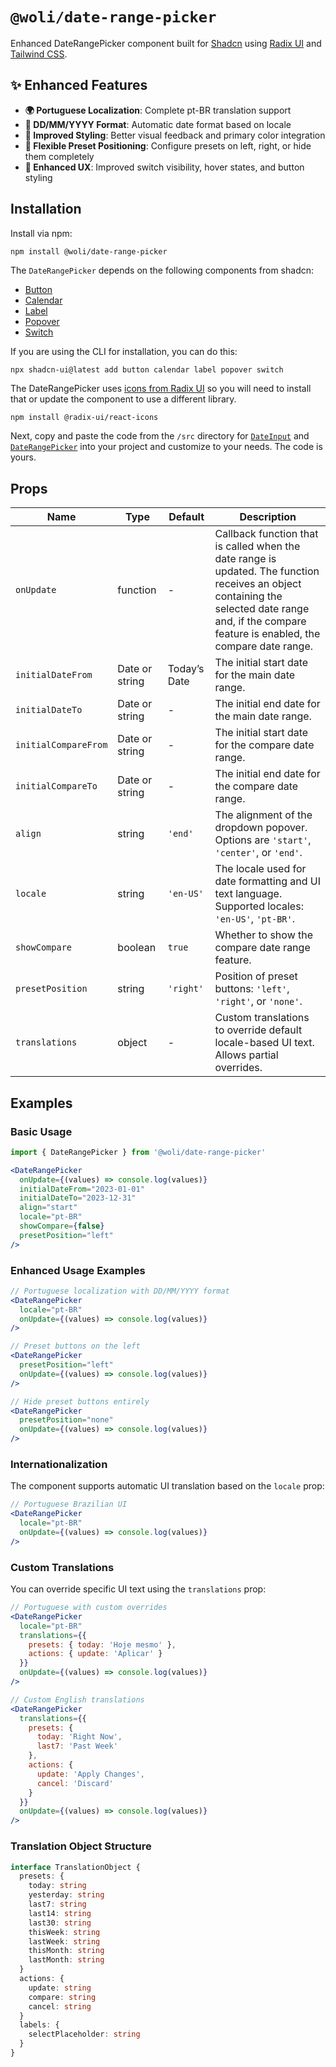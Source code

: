 # `@woli/date-range-picker` 

Enhanced DateRangePicker component built for [Shadcn](https://ui.shadcn.com/) using [Radix UI](https://www.radix-ui.com/) and [Tailwind CSS](https://tailwindcss.com/). 

## ✨ Enhanced Features

- **🌍 Portuguese Localization**: Complete pt-BR translation support
- **📅 DD/MM/YYYY Format**: Automatic date format based on locale
- **🎨 Improved Styling**: Better visual feedback and primary color integration
- **📍 Flexible Preset Positioning**: Configure presets on left, right, or hide them completely
- **🎯 Enhanced UX**: Improved switch visibility, hover states, and button styling

## Installation

Install via npm:

```bash
npm install @woli/date-range-picker
```

The `DateRangePicker` depends on the following components from shadcn:

- [Button](https://ui.shadcn.com/docs/components/button)
- [Calendar](https://ui.shadcn.com/docs/components/calendar)
- [Label](https://ui.shadcn.com/docs/components/label)
- [Popover](https://ui.shadcn.com/docs/components/popover)
- [Switch](https://ui.shadcn.com/docs/components/switch)

If you are using the CLI for installation, you can do this:

```
npx shadcn-ui@latest add button calendar label popover switch
```

The DateRangePicker uses [icons from Radix UI](https://icons.radix-ui.com/) so you will need to install that or update the component to use a different library.

```
npm install @radix-ui/react-icons
```

Next, copy and paste the code from the `/src` directory for [`DateInput`](https://github.com/johnpolacek/date-range-picker-for-shadcn/blob/main/src/date-input.tsx) and [`DateRangePicker`](https://github.com/johnpolacek/date-range-picker-for-shadcn/blob/main/src/date-range-picker.tsx) into your project and customize to your needs. The code is yours.


## Props

| Name | Type | Default | Description |
| ---- | ---- | ------- | ----------- |
| `onUpdate` | function | - | Callback function that is called when the date range is updated. The function receives an object containing the selected date range and, if the compare feature is enabled, the compare date range. |
| `initialDateFrom` | Date or string | Today’s Date | The initial start date for the main date range. |
| `initialDateTo` | Date or string | - | The initial end date for the main date range. |
| `initialCompareFrom` | Date or string | - | The initial start date for the compare date range. |
| `initialCompareTo` | Date or string | - | The initial end date for the compare date range. |
| `align` | string | `'end'` | The alignment of the dropdown popover. Options are `'start'`, `'center'`, or `'end'`. |
| `locale` | string | `'en-US'` | The locale used for date formatting and UI text language. Supported locales: `'en-US'`, `'pt-BR'`. |
| `showCompare` | boolean | `true` | Whether to show the compare date range feature. |
| `presetPosition` | string | `'right'` | Position of preset buttons: `'left'`, `'right'`, or `'none'`. |
| `translations` | object | - | Custom translations to override default locale-based UI text. Allows partial overrides. |

## Examples

### Basic Usage

```jsx
import { DateRangePicker } from '@woli/date-range-picker'

<DateRangePicker
  onUpdate={(values) => console.log(values)}
  initialDateFrom="2023-01-01"
  initialDateTo="2023-12-31"
  align="start"
  locale="pt-BR"
  showCompare={false}
  presetPosition="left"
/>
```

### Enhanced Usage Examples

```jsx
// Portuguese localization with DD/MM/YYYY format
<DateRangePicker
  locale="pt-BR"
  onUpdate={(values) => console.log(values)}
/>

// Preset buttons on the left
<DateRangePicker
  presetPosition="left"
  onUpdate={(values) => console.log(values)}
/>

// Hide preset buttons entirely
<DateRangePicker
  presetPosition="none"
  onUpdate={(values) => console.log(values)}
/>
```

### Internationalization

The component supports automatic UI translation based on the `locale` prop:

```jsx
// Portuguese Brazilian UI
<DateRangePicker
  locale="pt-BR"
  onUpdate={(values) => console.log(values)}
/>
```

### Custom Translations

You can override specific UI text using the `translations` prop:

```jsx
// Portuguese with custom overrides
<DateRangePicker
  locale="pt-BR"
  translations={{
    presets: { today: 'Hoje mesmo' },
    actions: { update: 'Aplicar' }
  }}
  onUpdate={(values) => console.log(values)}
/>

// Custom English translations
<DateRangePicker
  translations={{
    presets: { 
      today: 'Right Now',
      last7: 'Past Week' 
    },
    actions: { 
      update: 'Apply Changes',
      cancel: 'Discard' 
    }
  }}
  onUpdate={(values) => console.log(values)}
/>
```

### Translation Object Structure

```typescript
interface TranslationObject {
  presets: {
    today: string
    yesterday: string
    last7: string
    last14: string
    last30: string
    thisWeek: string
    lastWeek: string
    thisMonth: string
    lastMonth: string
  }
  actions: {
    update: string
    compare: string
    cancel: string
  }
  labels: {
    selectPlaceholder: string
  }
}
```


